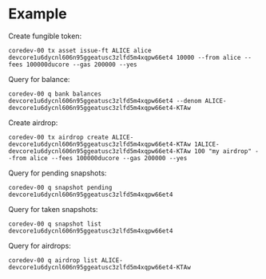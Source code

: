# Example

Create fungible token:

```
coredev-00 tx asset issue-ft ALICE alice devcore1u6dycnl606n95ggeatusc3zlfd5m4xqpw66et4 10000 --from alice --fees 100000ducore --gas 200000 --yes
```

Query for balance:

```
coredev-00 q bank balances devcore1u6dycnl606n95ggeatusc3zlfd5m4xqpw66et4 --denom ALICE-devcore1u6dycnl606n95ggeatusc3zlfd5m4xqpw66et4-KTAw
```

Create airdrop:

```
coredev-00 tx airdrop create ALICE-devcore1u6dycnl606n95ggeatusc3zlfd5m4xqpw66et4-KTAw 1ALICE-devcore1u6dycnl606n95ggeatusc3zlfd5m4xqpw66et4-KTAw 100 "my airdrop" --from alice --fees 100000ducore --gas 200000 --yes
```

Query for pending snapshots:

```
coredev-00 q snapshot pending devcore1u6dycnl606n95ggeatusc3zlfd5m4xqpw66et4
```

Query for taken snapshots:

```
coredev-00 q snapshot list devcore1u6dycnl606n95ggeatusc3zlfd5m4xqpw66et4
```

Query for airdrops:

```
coredev-00 q airdrop list ALICE-devcore1u6dycnl606n95ggeatusc3zlfd5m4xqpw66et4-KTAw
```
